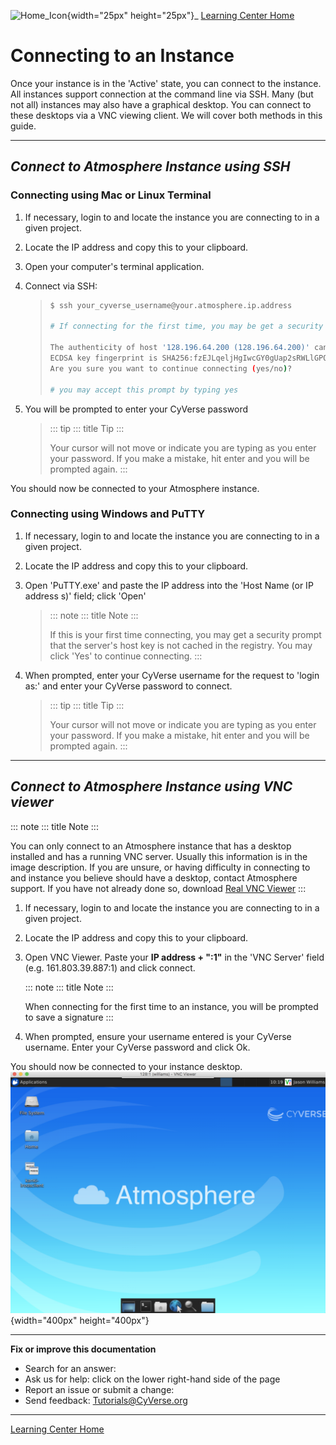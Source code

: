![Home_Icon](./img/homeicon.png){width="25px" height="25px"}\_ [Learning
Center Home](http://learning.cyverse.org/)

# **Connecting to an Instance**

Once your instance is in the \'Active\' state, you can connect to the
instance. All instances support connection at the command line via SSH.
Many (but not all) instances may also have a graphical desktop. You can
connect to these desktops via a VNC viewing client. We will cover both
methods in this guide.

------------------------------------------------------------------------

## *Connect to Atmosphere Instance using SSH*

### **Connecting using Mac or Linux Terminal**

1.  If necessary, login to and locate the instance you are connecting to
    in a given project.

2.  Locate the IP address and copy this to your clipboard.

3.  Open your computer\'s terminal application.

4.  Connect via SSH:

    > ``` bash
    > $ ssh your_cyverse_username@your.atmosphere.ip.address
    >
    > # If connecting for the first time, you may be get a security prompt
    >
    > The authenticity of host '128.196.64.200 (128.196.64.200)' can\'t be established.
    > ECDSA key fingerprint is SHA256:fzEJLqeljHgIwcGY0gUap2sRWLlGPQwUVimhEgkJYBs.
    > Are you sure you want to continue connecting (yes/no)?
    >
    > # you may accept this prompt by typing yes
    > ```

5.  You will be prompted to enter your CyVerse password

    > ::: tip
    > ::: title
    > Tip
    > :::
    >
    > Your cursor will not move or indicate you are typing as you enter
    > your password. If you make a mistake, hit enter and you will be
    > prompted again.
    > :::

You should now be connected to your Atmosphere instance.

### **Connecting using Windows and PuTTY**

1.  If necessary, login to and locate the instance you are connecting to
    in a given project.

2.  Locate the IP address and copy this to your clipboard.

3.  Open \'PuTTY.exe\' and paste the IP address into the \'Host Name (or
    IP address s)\' field; click \'Open\'

    > ::: note
    > ::: title
    > Note
    > :::
    >
    > If this is your first time connecting, you may get a security
    > prompt that the server\'s host key is not cached in the registry.
    > You may click \'Yes\' to continue connecting.
    > :::

4.  When prompted, enter your CyVerse username for the request to
    \'login as:\' and enter your CyVerse password to connect.

    > ::: tip
    > ::: title
    > Tip
    > :::
    >
    > Your cursor will not move or indicate you are typing as you enter
    > your password. If you make a mistake, hit enter and you will be
    > prompted again.
    > :::

------------------------------------------------------------------------

## *Connect to Atmosphere Instance using VNC viewer*

::: note
::: title
Note
:::

You can only connect to an Atmosphere instance that has a desktop
installed and has a running VNC server. Usually this information is in
the image description. If you are unsure, or having difficulty in
connecting to and instance you believe should have a desktop, contact
Atmosphere support. If you have not already done so, download [Real VNC
Viewer](https://www.realvnc.com/download/viewer/)
:::

1.  If necessary, login to and locate the instance you are connecting to
    in a given project.

2.  Locate the IP address and copy this to your clipboard.

3.  Open VNC Viewer. Paste your **IP address + ":1"** in the 'VNC
    Server' field (e.g. 161.803.39.887:1) and click connect.

    ::: note
    ::: title
    Note
    :::

    When connecting for the first time to an instance, you will be
    prompted to save a signature
    :::

4.  When prompted, ensure your username entered is your CyVerse
    username. Enter your CyVerse password and click Ok.

You should now be connected to your instance desktop.
![vnc_desktop](./img/atmosphere/vnc_desktop.png){width="400px"
height="400px"}

------------------------------------------------------------------------

**Fix or improve this documentation**

-   Search for an answer:
-   Ask us for help: click on the lower right-hand side of the page
-   Report an issue or submit a change:
-   Send feedback: [Tutorials@CyVerse.org](Tutorials@CyVerse.org)

------------------------------------------------------------------------

[Learning Center Home](http://learning.cyverse.org/)